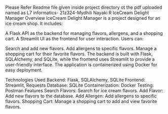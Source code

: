 Please Refer Readme file given inside project directory ot the pdf uploaded named as L7 informatics- 21z324-Mydhili Nayaki R
IceCream Delight Manager
Overview
IceCream Delight Manager is a project designed for an ice cream shop. It includes:

A Flask API as the backend for managing flavors, allergens, and a shopping cart.
A Streamlit UI as the frontend for user interaction.
Users can:

Search and add new flavors.
Add allergens to specific flavors.
Manage a shopping cart for their favorite flavors.
The backend is built with Flask, SQLAlchemy, and SQLite, while the frontend uses Streamlit to provide a user-friendly interface. The application is containerized using Docker for easy deployment.

Technologies Used
Backend: Flask, SQLAlchemy, SQLite
Frontend: Streamlit, Requests
Database: SQLite
Containerization: Docker
Testing: Postman
Features
Search Flavors: Search for ice cream flavors.
Add Flavor: Add new flavors to the database.
Add Allergen: Add allergens to specific flavors.
Shopping Cart: Manage a shopping cart to add and view favorite flavors.
